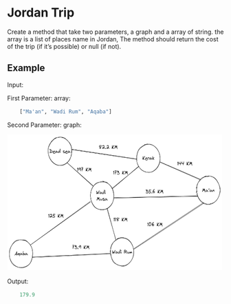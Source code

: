 # Jordan Trip

Create a method that take two parameters, a graph and a array of string.
the array is a list of places name in Jordan,
The method should return the cost of the trip (if it’s possible) or null (if not).
## Example

Input: 

First Parameter: array:   
```python
    ["Ma'an", "Wadi Rum", "Aqaba"]
```


Second Parameter: graph:

<img src= "../../../assets/graph/jordan-trip.png" style="width: 500px; height: 315px;" />

Output:
```python
    179.9
```